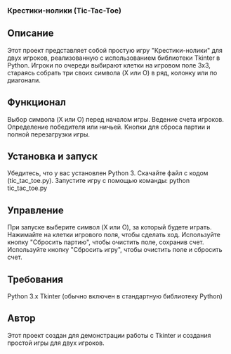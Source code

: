 ### Крестики-нолики (Tic-Tac-Toe)

## Описание
Этот проект представляет собой простую игру "Крестики-нолики" для двух игроков, реализованную с использованием библиотеки Tkinter в Python. Игроки по очереди выбирают клетки на игровом поле 3x3, стараясь собрать три своих символа (X или O) в ряд, колонку или по диагонали.
## Функционал
Выбор символа (X или O) перед началом игры.
Ведение счета игроков.
Определение победителя или ничьей.
Кнопки для сброса партии и полной перезагрузки игры.
## Установка и запуск
Убедитесь, что у вас установлен Python 3.
Скачайте файл с кодом (tic_tac_toe.py).
Запустите игру с помощью команды:
python tic_tac_toe.py
## Управление
При запуске выберите символ (X или O), за который будете играть.
Нажимайте на клетки игрового поля, чтобы сделать ход.
Используйте кнопку "Сбросить партию", чтобы очистить поле, сохранив счет.
Используйте кнопку "Сбросить игру", чтобы очистить поле и сбросить счет.
## Требования
Python 3.x
Tkinter (обычно включен в стандартную библиотеку Python)
## Автор
Этот проект создан для демонстрации работы с Tkinter и создания простой игры для двух игроков.

